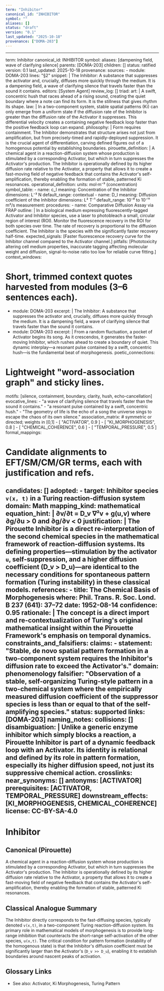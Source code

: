 ```yaml
---
term: "Inhibitor"
canonical_id: "INHIBITOR"
symbol: ""
aliases: []
status: "draft"
version: "0.1"
last_updated: "2025-10-18"
provenance: ["DOMA-203"]
---
```


---
term: Inhibitor
canonical_id: INHIBITOR
symbol: 
aliases: [dampening field, wave of clarifying silence]
parents: [DOMA-203]
children: []
status: ratified
version: 0.1
last_updated: 2025-10-18
provenance:
  sources:
    - module: DOMA-203
      lines: "§2"
      snippet: |
        The Inhibitor: A substance that suppresses the activator and, crucially, diffuses more quickly through the medium. It is a dampening field, a wave of clarifying silence that travels faster than the sound it contains.
  editors: [System Agent]
  review_log: []
triad:
  art: |
    A swift, concentric hush that races ahead of a rising sound, creating the quiet boundary where a note can find its form. It is the stillness that gives rhythm its shape.
  law: |
    In a two-component system, stable spatial patterns (Ki) can only emerge from a uniform state if the diffusion rate of the Inhibitor is greater than the diffusion rate of the Activator it suppresses. This differential velocity creates a containing negative feedback loop faster than the positive feedback loop can expand.
  philosophy: |
    Form requires containment. The Inhibitor demonstrates that structure arises not just from amplification, but from precisely-timed and rapidly-deployed suppression. It is the crucial agent of differentiation, carving defined figures out of a homogenous potential by establishing boundaries.
pirouette_definition: |
  A chemical agent in a reaction-diffusion system whose production is stimulated by a corresponding Activator, but which in turn suppresses the Activator's production. The Inhibitor is operationally defined by its higher diffusion rate relative to the Activator, a property that allows it to create a fast-moving field of negative feedback that contains the Activator's self-amplification, thereby enabling the formation of stable, patterned Ki resonances.
operational_definition:
  units: mol·m⁻³ (concentration)
  symbol_table:
    - name: c_I
      meaning: Concentration of the Inhibitor
      dimensions: L⁻³ N
      default_range: contextual
    - name: D_I
      meaning: Diffusion coefficient of the Inhibitor
      dimensions: L² T⁻¹
      default_range: 10⁻⁹ to 10⁻¹¹ m²/s
  measurement:
    procedures:
      - name: Comparative Diffusion Assay via FRAP
        outline: |
          In a biological medium expressing fluorescently-tagged Activator and Inhibitor species, use a laser to photobleach a small, circular region of interest (ROI). Monitor the fluorescence recovery in the ROI for both species over time. The rate of recovery is proportional to the diffusion coefficient. The Inhibitor is the species with the significantly faster recovery half-time.
        expected_signals: [Faster fluorescence recovery curve for the Inhibitor channel compared to the Activator channel.]
        pitfalls: [Phototoxicity altering cell medium properties, inaccurate tagging affecting molecular weight and diffusion, signal-to-noise ratio too low for reliable curve fitting.]
context_windows:
  # Short, trimmed context quotes harvested from modules (3–6 sentences each).
  - module: DOMA-203
    excerpt: |
      The Inhibitor: A substance that suppresses the activator and, crucially, diffuses more quickly through the medium. It is a dampening field, a wave of clarifying silence that travels faster than the sound it contains.
  - module: DOMA-203
    excerpt: |
      From a random fluctuation, a pocket of Activator begins its song. As it crescendos, it generates the faster-moving Inhibitor, which rushes ahead to create a boundary of quiet. This dynamic interplay—a resonant pulse contained by a swift, concentric hush—is the fundamental beat of morphogenesis.
poetic_connections:
  # Lightweight "word-association graph" and sticky lines.
  motifs: [silence, containment, boundary, clarity, hush, echo-cancellation]
  evocative_lines:
    - "a wave of clarifying silence that travels faster than the sound it contains."
    - "a resonant pulse contained by a swift, concentric hush."
    - "The geometry of life is the echo of a song the universe sings to escape the chaos of its own silence."
  association_matrix:
    # symmetric or directed; weights in [0,1]
    - [ "ACTIVATOR", 0.9 ]
    - [ "KI_MORPHOGENESIS", 0.8 ]
    - [ "CHEMICAL_COHERENCE", 0.6 ]
    - [ "TEMPORAL_PRESSURE", 0.5 ]
formal_mappings:
  # Candidate alignments to EFT/SM/CM/GR terms, each with justification and refs.
  candidates: []
  adopted:
    - target: Inhibitor species `v(x, t)` in a Turing reaction-diffusion system
      domain: Math
      mapping_kind: mathematical
      equation_hint: |
        ∂v/∂t = D_v ∇²v + g(u,v) where ∂g/∂u > 0 and ∂g/∂v < 0
      justification: |
        The Pirouette Inhibitor is a direct re-interpretation of the second chemical species in the mathematical framework of reaction-diffusion systems. Its defining properties—stimulation by the activator `u`, self-suppression, and a higher diffusion coefficient (D_v > D_u)—are identical to the necessary conditions for spontaneous pattern formation (Turing instability) in these classical models.
      references:
        - title: The Chemical Basis of Morphogenesis
          where: Phil. Trans. R. Soc. Lond. B 237 (641): 37–72
          date: 1952-08-14
      confidence: 0.95
      rationale: |
        The concept is a direct import and re-contextualization of Turing's original mathematical insight within the Pirouette Framework's emphasis on temporal dynamics.
constraints_and_falsifiers:
  claims:
    - statement: "Stable, de novo spatial pattern formation in a two-component system requires the Inhibitor's diffusion rate to exceed the Activator's."
      domain: phenomenology
      falsifier: "Observation of a stable, self-organizing Turing-style pattern in a two-chemical system where the empirically measured diffusion coefficient of the suppressor species is less than or equal to that of the self-amplifying species."
      status: supported
      links: [DOMA-203]
naming_notes:
  collisions: []
  disambiguation: |
    Unlike a generic enzyme inhibitor which simply blocks a reaction, a Pirouette Inhibitor is part of a dynamic feedback loop with an Activator. Its identity is relational and defined by its role in pattern formation, especially its higher diffusion speed, not just its suppressive chemical action.
crosslinks:
  near_synonyms: []
  antonyms: [ACTIVATOR]
  prerequisites: [ACTIVATOR, TEMPORAL_PRESSURE]
  downstream_effects: [KI_MORPHOGENESIS, CHEMICAL_COHERENCE]
license: CC-BY-SA-4.0
---

# Inhibitor

## Canonical (Pirouette)
A chemical agent in a reaction-diffusion system whose production is stimulated by a corresponding Activator, but which in turn suppresses the Activator's production. The Inhibitor is operationally defined by its higher diffusion rate relative to the Activator, a property that allows it to create a fast-moving field of negative feedback that contains the Activator's self-amplification, thereby enabling the formation of stable, patterned Ki resonances.

## Classical Analogue Summary
The Inhibitor directly corresponds to the fast-diffusing species, typically denoted `v(x,t)`, in a two-component Turing reaction-diffusion system. Its primary role in mathematical models of morphogenesis is to provide long-range inhibition that counteracts the short-range self-activation of the other species, `u(x,t)`. The critical condition for pattern formation (instability of the homogenous state) is that the Inhibitor's diffusion coefficient must be significantly larger than the Activator's (`D_v >> D_u`), enabling it to establish boundaries around nascent peaks of activation.

## Glossary Links
- See also: Activator, Ki Morphogenesis, Turing Pattern